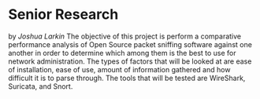 # 	Senior Research
by *Joshua Larkin*
	The objective of this project is perform a comparative performance analysis of Open Source packet sniffing software 
against one another in order to determine which among them is the best to use for network administration. The types of 
factors that will be looked at are ease of installation, ease of use, amount of information gathered and how difficult it is to 
parse through. The tools that will be tested are WireShark, Suricata, and Snort.

